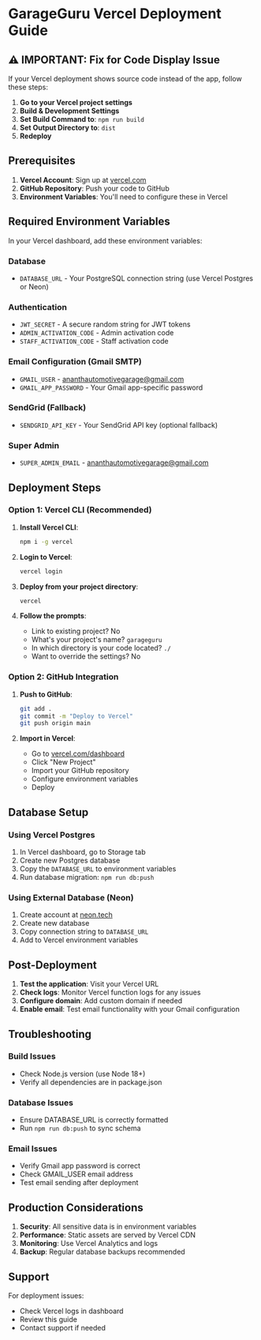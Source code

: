 # GarageGuru Vercel Deployment Guide

## ⚠️ IMPORTANT: Fix for Code Display Issue

If your Vercel deployment shows source code instead of the app, follow these steps:

1. **Go to your Vercel project settings**
2. **Build & Development Settings**
3. **Set Build Command to**: `npm run build`
4. **Set Output Directory to**: `dist`
5. **Redeploy**

## Prerequisites

1. **Vercel Account**: Sign up at [vercel.com](https://vercel.com)
2. **GitHub Repository**: Push your code to GitHub
3. **Environment Variables**: You'll need to configure these in Vercel

## Required Environment Variables

In your Vercel dashboard, add these environment variables:

### Database
- `DATABASE_URL` - Your PostgreSQL connection string (use Vercel Postgres or Neon)

### Authentication  
- `JWT_SECRET` - A secure random string for JWT tokens
- `ADMIN_ACTIVATION_CODE` - Admin activation code
- `STAFF_ACTIVATION_CODE` - Staff activation code

### Email Configuration (Gmail SMTP)
- `GMAIL_USER` - ananthautomotivegarage@gmail.com
- `GMAIL_APP_PASSWORD` - Your Gmail app-specific password

### SendGrid (Fallback)
- `SENDGRID_API_KEY` - Your SendGrid API key (optional fallback)

### Super Admin
- `SUPER_ADMIN_EMAIL` - ananthautomotivegarage@gmail.com

## Deployment Steps

### Option 1: Vercel CLI (Recommended)

1. **Install Vercel CLI**:
   ```bash
   npm i -g vercel
   ```

2. **Login to Vercel**:
   ```bash
   vercel login
   ```

3. **Deploy from your project directory**:
   ```bash
   vercel
   ```

4. **Follow the prompts**:
   - Link to existing project? No
   - What's your project's name? `garageguru`
   - In which directory is your code located? `./`
   - Want to override the settings? No

### Option 2: GitHub Integration

1. **Push to GitHub**:
   ```bash
   git add .
   git commit -m "Deploy to Vercel"
   git push origin main
   ```

2. **Import in Vercel**:
   - Go to [vercel.com/dashboard](https://vercel.com/dashboard)
   - Click "New Project"
   - Import your GitHub repository
   - Configure environment variables
   - Deploy

## Database Setup

### Using Vercel Postgres

1. In Vercel dashboard, go to Storage tab
2. Create new Postgres database
3. Copy the `DATABASE_URL` to environment variables
4. Run database migration: `npm run db:push`

### Using External Database (Neon)

1. Create account at [neon.tech](https://neon.tech)
2. Create new database
3. Copy connection string to `DATABASE_URL`
4. Add to Vercel environment variables

## Post-Deployment

1. **Test the application**: Visit your Vercel URL
2. **Check logs**: Monitor Vercel function logs for any issues
3. **Configure domain**: Add custom domain if needed
4. **Enable email**: Test email functionality with your Gmail configuration

## Troubleshooting

### Build Issues
- Check Node.js version (use Node 18+)
- Verify all dependencies are in package.json

### Database Issues  
- Ensure DATABASE_URL is correctly formatted
- Run `npm run db:push` to sync schema

### Email Issues
- Verify Gmail app password is correct
- Check GMAIL_USER email address
- Test email sending after deployment

## Production Considerations

1. **Security**: All sensitive data is in environment variables
2. **Performance**: Static assets are served by Vercel CDN  
3. **Monitoring**: Use Vercel Analytics and logs
4. **Backup**: Regular database backups recommended

## Support

For deployment issues:
- Check Vercel logs in dashboard
- Review this guide
- Contact support if needed